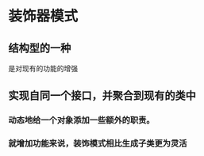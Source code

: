 # 装饰器模式
## 结构型的一种
是对现有的功能的增强
## 实现自同一个接口，并聚合到现有的类中
### 动态地给一个对象添加一些额外的职责。
### 就增加功能来说，装饰模式相比生成子类更为灵活